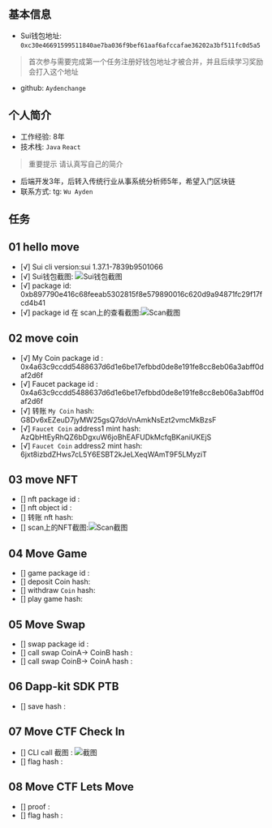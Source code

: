 ## 基本信息
- Sui钱包地址: `0xc30e46691599511840ae7ba036f9bef61aaf6afccafae36202a3bf511fc0d5a5`
> 首次参与需要完成第一个任务注册好钱包地址才被合并，并且后续学习奖励会打入这个地址
- github: `Aydenchange`

## 个人简介
- 工作经验: 8年
- 技术栈: `Java` `React`
> 重要提示 请认真写自己的简介
- 后端开发3年，后转入传统行业从事系统分析师5年，希望入门区块链
- 联系方式: tg: `Wu Ayden`

## 任务

##   01 hello move  
- [√] Sui cli version:sui 1.37.1-7839b9501066
- [√] Sui钱包截图: ![Sui钱包截图](./images/img.png)
- [√] package id: 0xb897790e416c68feeab5302815f8e579890016c620d9a94871fc29f17fcd4b41
- [√] package id 在 scan上的查看截图:![Scan截图](./images/img_1.png)

##   02 move coin
- [√] My Coin package id : 0x4a63c9ccdd5488637d6d1e6be17efbbd0de8e191fe8cc8eb06a3abff0daf2d6f
- [√] Faucet package id : 0x4a63c9ccdd5488637d6d1e6be17efbbd0de8e191fe8cc8eb06a3abff0daf2d6f
- [√] 转账 `My Coin` hash: G8Dv6xEZeuD7jyMW25gsQ7doVnAmkNsEzt2vmcMkBzsF
- [√] `Faucet Coin` address1 mint hash: AzQbHtEyRhQZ6bDgxuW6joBhEAFUDkMcfqBKaniUKEjS
- [√] `Faucet Coin` address2 mint hash: 6jxt8izbdZHws7cL5Y6ESBT2kJeLXeqWAmT9F5LMyziT

##   03 move NFT
- [] nft package id :
- [] nft object id : 
- [] 转账 nft  hash:
- [] scan上的NFT截图:![Scan截图](./images/你的图片地址)

##   04 Move Game
- [] game package id :
- [] deposit Coin hash:
- [] withdraw `Coin` hash:
- [] play game hash:

##   05 Move Swap
- [] swap package id :
- [] call swap CoinA-> CoinB  hash :
- [] call swap CoinB-> CoinA  hash :

##   06 Dapp-kit SDK PTB
- [] save hash :

##   07 Move CTF Check In
- [] CLI call 截图 : ![截图](./images/你的图片地址)
- [] flag hash :

##   08 Move CTF Lets Move
- [] proof : 
- [] flag hash :
